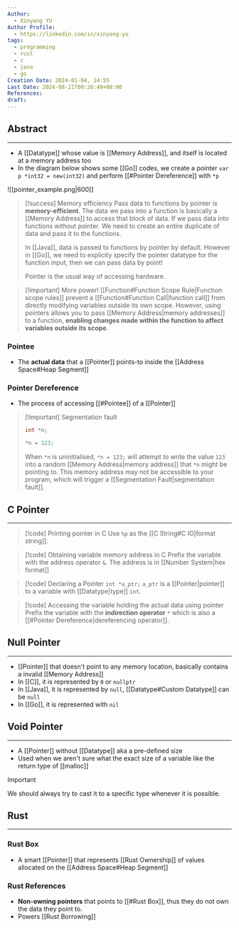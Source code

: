```yaml
---
Author:
  - Xinyang YU
Author Profile:
  - https://linkedin.com/in/xinyang-yu
tags:
  - programming
  - rust
  - c
  - java
  - go
Creation Date: 2024-01-04, 14:55
Last Date: 2024-08-21T00:26:40+08:00
References: 
draft: 
---
```

## Abstract
---
- A [[Datatype]] whose value is [[Memory Address]], and itself is located at a memory address too
- In the diagram below shows some [[Go]] codes, we create a pointer `var p *int32 = new(int32)` and perform [[#Pointer Dereference]] with `*p`

![[pointer_example.png|600]]

>[!success] Memory efficiency
> Pass data to functions by pointer is **memory-efficient**. The data we pass into a function is basically a [[Memory Address]] to access that block of data. If we pass data into functions without pointer. We need to create an entire duplicate of data and pass it to the functions. 
> 
> In [[Java]], data is passed to functions by pointer by default. However in [[Go]], we need to explicity specify the pointer datatype for the function input, then we can pass data by point!
> 
> Pointer is the usual way of accessing hardware.

>[!important] More power!
> [[Function#Function Scope Rule|Function scope rules]] prevent a [[Function#Function Call|function call]] from directly modifying variables outside its own scope. However, using pointers allows you to pass [[Memory Address|memory addresses]] to a function, **enabling changes made within the function to affect variables outside its scope**.


### Pointee
- The **actual data** that a [[Pointer]] points-to inside the [[Address Space#Heap Segment]]

### Pointer Dereference
- The process of accessing [[#Pointee]] of a [[Pointer]]



>[!important] Segmentation fault
> ```c
> int *n;
> 
> *n = 123;
> ```
> 
> When `*n` is uninitialised, `*n = 123;` will attempt to write the value `123` into a random [[Memory Address|memory address]] that `*n` might be pointing to. This memory address may not be accessible to your program, which will trigger a [[Segmentation Fault|segmentation fault]].
 

## C Pointer
---
>[!code] Printing pointer in C
> Use `%p` as the [[C String#C IO|format string]].

>[!code] Obtaining variable memory address in C
> Prefix the variable with the address operator `&`. The address is in [[Number System|hex format]]

>[!code] Declaring a Pointer
> `int *a_ptr;` `a_ptr` is a [[Pointer|pointer]] to a variable with [[Datatype|type]] `int`.

>[!code] Accessing the variable holding the actual data using pointer
> Prefix the variable with the **indirection operator** `*` which is also a [[#Pointer Dereference|dereferencing operator]].
## Null Pointer
---
- [[Pointer]] that doesn't point to any memory location, basically contains a invalid [[Memory Address]]
- In [[C]], it is represented by `0` or `nullptr`
- In [[Java]], it is represented by `null`, [[Datatype#Custom Datatype]] can be `null`
- In [[Go]], it is represented with `nil`

## Void Pointer
---
- A [[Pointer]] without [[Datatype]] aka a pre-defined size
- Used when we aren't sure what the exact size of a variable like the return type of [[malloc]]

>[!important]
> We should always try to cast it to a specific type whenever it is possible.

## Rust
---
### Rust Box
- A smart [[Pointer]] that represents [[Rust Ownership]] of values allocated on the [[Address Space#Heap Segment]]
### Rust References 
- **Non-owning pointers** that points to [[#Rust Box]], thus they do not own the data they point to.
- Powers [[Rust Borrowing]]